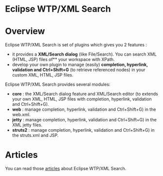Eclipse WTP/XML Search
======================

# Overview

Eclipse WTP/XML Search is set of plugins which gives you 2 features : 
 
 * it provides a **XML/Search dialog** (like File/Search). You can search XML (HTML, JSP) files of** your workspace with XPath.
 * develop your own plugin to manage (easily) **completion, hyperlink, validation and Ctrl+Shift+G** (to retrieve referenced nodes) in your 
  custom XML, HTML, JSP files.

Eclipse WTP/XML Search provides several modules: 
 
 * **core** : the XML/Search dialog feature and XML/Search editor (to extends your own XML, HTML, JSP files with completion, hyperlink, validation and Ctrl+Shift+G).
 * **web** : manage  completion, hyperlink, validation and Ctrl+Shift+G) in the web.xml.
 * **jetty** : manage  completion, hyperlink, validation and Ctrl+Shift+G) in the XML jetty files.
 * **struts2** : manage  completion, hyperlink, validation and Ctrl+Shift+G) in the struts.xml and JSP.
  
# Articles
 
 You can read those [articles](http://angelozerr.wordpress.com/about/eclipse-wtp-xml-search/) about Eclipse WTP/XML Search.
